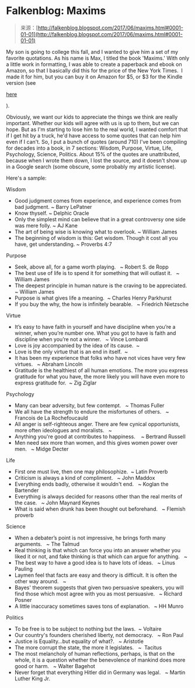 <!--yml
category: 未分类
date: 2024-05-12 20:00:23
-->

# Falkenblog: Maxims

> 来源：[http://falkenblog.blogspot.com/2017/06/maxims.html#0001-01-01](http://falkenblog.blogspot.com/2017/06/maxims.html#0001-01-01)

My son is going to college this fall, and I wanted to give him a set of my favorite quotations. As his name is Max, I titled the book 'Maxims.' With only a little work in formatting, I was able to create a paperback and ebook on Amazon, so that I basically did this for the price of the New York Times.  I made it for him, but you can buy it on Amazon for $5, or $3 for the Kindle version (see

[here](https://www.amazon.com/Maxims-Profound-Ideas-Eric-Falkenstein-ebook/dp/B071G679BY)

).

Obviously, we want our kids to appreciate the things we think are really important. Whether our kids will agree with us is up to them, but we can hope. But as I'm starting to lose him to the real world, I wanted comfort that if I get hit by a truck, he'd have access to some quotes that can help him even if I can't. So, I put a bunch of quotes (around 710) I've been compiling for decades into a book, in 7 sections: Wisdom, Purpose, Virtue, Life, Psychology, Science, Politics. About 15% of the quotes are unattributed, because when I wrote them down, I lost the source, and it doesn't show up in a Google search (some obscure, some probably my artistic license).

Here's a sample:

Wisdom

*   Good judgment comes from experience, and experience comes from bad judgment. ~ Barry LePatner
*   Know thyself. ~ Delphic Oracle
*   Only the simplest mind can believe that in a great controversy one side was mere folly. ~ AJ Kane
*   The art of being wise is knowing what to overlook. ~ William James
*   The beginning of wisdom is this: Get wisdom. Though it cost all you have, get understanding. ~ Proverbs 4:7

Purpose

*   Seek, above all, for a game worth playing.   ~ Robert S. de Ropp
*   The best use of life is to spend it for something that will outlast it.   ~ William James
*   The deepest principle in human nature is the craving to be appreciated.   ~ William James
*   Purpose is what gives life a meaning.  ~ Charles Henry Parkhurst
*   If you buy the why, the how is infinitely bearable.   ~ Friedrich Nietzsche

Virtue

*   It’s easy to have faith in yourself and have discipline when you’re a winner, when you’re number one. What you got to have is faith and discipline when you’re not a winner.   ~ Vince Lombardi
*   Love is joy accompanied by the idea of its cause.  ~
*   Love is the only virtue that is an end in itself.  ~
*   It has been my experience that folks who have not vices have very few virtues.   ~ Abraham Lincoln
*   Gratitude is the healthiest of all human emotions. The more you express gratitude for what you have, the more likely you will have even more to express gratitude for.  ~ Zig Ziglar

Psychology

*   Many can bear adversity, but few contempt.   ~ Thomas Fuller
*   We all have the strength to endure the misfortunes of others.   ~ Francois de La Rochefoucauld
*   All anger is self-righteous anger. There are few cynical opportunists, more often ideologues and moralists.   ~
*   Anything you're good at contributes to happiness.    ~ Bertrand Russell
*   Men need sex more than women, and this gives women power over men.   ~ Midge Decter

Life

*   First one must live, then one may philosophize.  ~ Latin Proverb
*   Criticism is always a kind of compliment.   ~ John Maddox
*   Everything ends badly, otherwise it wouldn't end.   ~ Koglan the Bartender
*   Everything is always decided for reasons other than the real merits of the case.   ~ John Maynard Keynes
*   What is said when drunk has been thought out beforehand.   ~ Flemish proverb

Science

*   When a debater’s point is not impressive, he brings forth many arguments.   ~ The Talmud
*   Real thinking is that which can force you into an answer whether you liked it or not, and fake thinking is that which can argue for anything.   ~
*   The best way to have a good idea is to have lots of ideas.   ~ Linus Pauling
*   Laymen feel that facts are easy and theory is difficult. It is often the other way around.   ~
*   Bayes' theorem suggests that given two persuasive speakers, you will find those which most agree with you as most persuasive.   ~ Richard Posner
*   A little inaccuracy sometimes saves tons of explanation.   ~ HH Munro

Politics

*   To be free is to be subject to nothing but the laws.  ~ Voltaire
*   Our country's founders cherished liberty, not democracy.   ~ Ron Paul
*   Justice is Equality…but equality of what?.   ~ Aristotle
*   The more corrupt the state, the more it legislates.   ~  Tacitus
*   The most melancholy of human reflections, perhaps, is that on the whole, it is a question whether the benevolence of mankind does more good or harm.   ~ Walter Bagehot
*   Never forget that everything Hitler did in Germany was legal.   ~ Martin Luther King Jr.